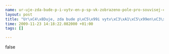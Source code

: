 ```yaml
--- 
name: ur-uje-zda-bude-p-i-vytv-en-p-sp-vk-zobrazeno-pole-pro-souvisej-c-odkazy-
layout: post
title: "Ur\xC4\x8Duje, zda bude p\xC5\x99i vytv\xC3\xA1\xC5\x99en\xC3\xAD p\xC5\x99\xC3\xADsp\xC4\x9Bvk\xC5\xAF zobrazeno pole pro souvisej\xC3\xADc\xC3\xAD odkazy."
time: 2009-11-23 14:18:22.082000 +01:00
tags: []

---
```

false

